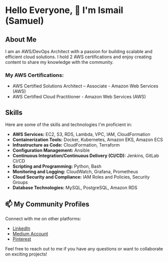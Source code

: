 # Hello Everyone, 👋 I'm Ismail (Samuel)

## About Me
I am an AWS/DevOps Architect with a passion for building scalable and efficient cloud solutions. I hold 2 AWS certifications and enjoy creating content to share my knowledge with the community.

### My AWS Certifications:
- AWS Certified Solutions Architect – Associate - Amazon Web Services (AWS)
- AWS Certified Cloud Practitioner - Amazon Web Services (AWS)

## Skills

Here are some of the skills and technologies I'm proficient in:

* **AWS Services:** EC2, S3, RDS, Lambda, VPC, IAM, CloudFormation
* **Containerization Tools:** Docker, Kubernetes, Amazon EKS, Amazon ECS
* **Infrastructure as Code:** CloudFormation, Terraform
* **Configuration Management:** Ansible
* **Continuous Integration/Continuous Delivery (CI/CD):** Jenkins, GitLab CI/CD
* **Scripting and Programming:** Python, Bash
* **Monitoring and Logging:** CloudWatch, Grafana, Prometheus
* **Cloud Security and Compliance:** IAM Roles and Policies, Security Groups
* **Database Technologies:** MySQL, PostgreSQL, Amazon RDS

## 📫 My Community Profiles
Connect with me on other platforms:

* [LinkedIn](https://www.linkedin.com/in/samuel80/)
* [Medium Account](https://medium.com/@samueldeniz80)
* [Pinterest](https://tr.pinterest.com/samueldeniztech/)

Feel free to reach out to me if you have any questions or want to collaborate on exciting projects!
